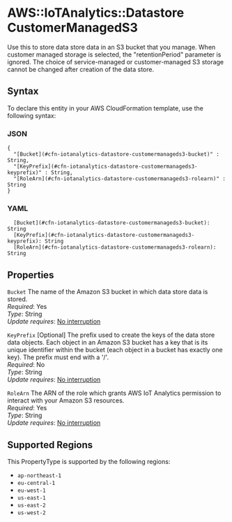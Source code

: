 # AWS::IoTAnalytics::Datastore CustomerManagedS3<a name="aws-properties-iotanalytics-datastore-customermanageds3"></a>

Use this to store data store data in an S3 bucket that you manage\. When customer managed storage is selected, the "retentionPeriod" parameter is ignored\. The choice of service\-managed or customer\-managed S3 storage cannot be changed after creation of the data store\.

## Syntax<a name="aws-properties-iotanalytics-datastore-customermanageds3-syntax"></a>

To declare this entity in your AWS CloudFormation template, use the following syntax:

### JSON<a name="aws-properties-iotanalytics-datastore-customermanageds3-syntax.json"></a>

```
{
  "[Bucket](#cfn-iotanalytics-datastore-customermanageds3-bucket)" : String,
  "[KeyPrefix](#cfn-iotanalytics-datastore-customermanageds3-keyprefix)" : String,
  "[RoleArn](#cfn-iotanalytics-datastore-customermanageds3-rolearn)" : String
}
```

### YAML<a name="aws-properties-iotanalytics-datastore-customermanageds3-syntax.yaml"></a>

```
  [Bucket](#cfn-iotanalytics-datastore-customermanageds3-bucket): String
  [KeyPrefix](#cfn-iotanalytics-datastore-customermanageds3-keyprefix): String
  [RoleArn](#cfn-iotanalytics-datastore-customermanageds3-rolearn): String
```

## Properties<a name="aws-properties-iotanalytics-datastore-customermanageds3-properties"></a>

`Bucket`  <a name="cfn-iotanalytics-datastore-customermanageds3-bucket"></a>
The name of the Amazon S3 bucket in which data store data is stored\.  
*Required*: Yes  
*Type*: String  
*Update requires*: [No interruption](https://docs.aws.amazon.com/AWSCloudFormation/latest/UserGuide/using-cfn-updating-stacks-update-behaviors.html#update-no-interrupt)

`KeyPrefix`  <a name="cfn-iotanalytics-datastore-customermanageds3-keyprefix"></a>
\[Optional\] The prefix used to create the keys of the data store data objects\. Each object in an Amazon S3 bucket has a key that is its unique identifier within the bucket \(each object in a bucket has exactly one key\)\. The prefix must end with a '/'\.  
*Required*: No  
*Type*: String  
*Update requires*: [No interruption](https://docs.aws.amazon.com/AWSCloudFormation/latest/UserGuide/using-cfn-updating-stacks-update-behaviors.html#update-no-interrupt)

`RoleArn`  <a name="cfn-iotanalytics-datastore-customermanageds3-rolearn"></a>
The ARN of the role which grants AWS IoT Analytics permission to interact with your Amazon S3 resources\.  
*Required*: Yes  
*Type*: String  
*Update requires*: [No interruption](https://docs.aws.amazon.com/AWSCloudFormation/latest/UserGuide/using-cfn-updating-stacks-update-behaviors.html#update-no-interrupt)

## Supported Regions

This PropertyType is supported by the following regions:

- `ap-northeast-1`
- `eu-central-1`
- `eu-west-1`
- `us-east-1`
- `us-east-2`
- `us-west-2`
